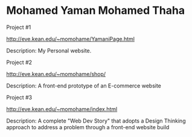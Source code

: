 # Mohamed Yaman Mohamed Thaha

Project #1

 http://eve.kean.edu/~momohame/YamaniPage.html

 Description: My Personal website.

Project #2

 http://eve.kean.edu/~momohame/shop/
 
 Description: A front-end prototype of an E-commerce website
 
 Project #3
 
 http://eve.kean.edu/~momohame/index.html 
 
 Description: A complete "Web Dev Story" that adopts a Design Thinking approach to address a problem through a front-end website build
